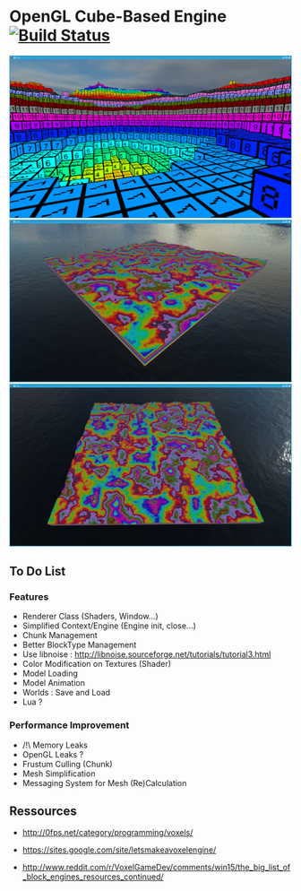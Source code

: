 # OpenGL Cube-Based Engine [![Build Status](https://magnum.travis-ci.com/Hidjy/ogl.svg?token=Pzjze7jWwkx6xhyjKyyW&branch=master)](https://magnum.travis-ci.com/Hidjy/ogl)

![alt tag](screenshot/screen0.png)
![alt tag](screenshot/screen1.png)
![alt tag](screenshot/screen2.png)

## To Do List

### Features
* Renderer Class (Shaders, Window...)
* Simplified Context/Engine (Engine init, close...)
* Chunk Management
* Better BlockType Management
* Use libnoise : http://libnoise.sourceforge.net/tutorials/tutorial3.html
* Color Modification on Textures (Shader)
* Model Loading
* Model Animation
* Worlds : Save and Load
* Lua ?

### Performance Improvement
* /!\ Memory Leaks
* OpenGL Leaks ?
* Frustum Culling (Chunk)
* Mesh Simplification
* Messaging System for Mesh (Re)Calculation

## Ressources
* http://0fps.net/category/programming/voxels/
* https://sites.google.com/site/letsmakeavoxelengine/

* http://www.reddit.com/r/VoxelGameDev/comments/win15/the_big_list_of_block_engines_resources_continued/
